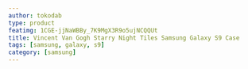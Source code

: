 ```yaml
---
author: tokodab
type: product
featimg: 1CGE-jjNaWBBy_7K9MgX3R9o5ujNCQQUt
title: Vincent Van Gogh Starry Night Tiles Samsung Galaxy S9 Case
tags: [samsung, galaxy, s9]
category: [samsung]
---
```

